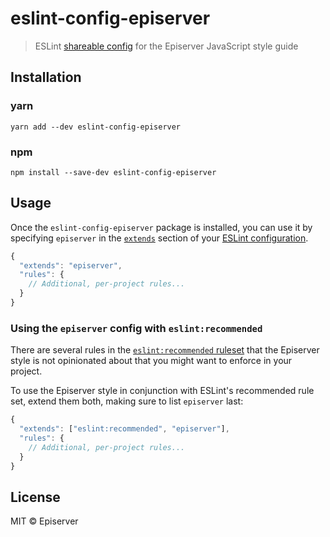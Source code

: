 # eslint-config-episerver

> ESLint [shareable config](http://eslint.org/docs/developer-guide/shareable-configs.html) for the Episerver JavaScript style guide

## Installation

### yarn

```
yarn add --dev eslint-config-episerver
```

### npm

```
npm install --save-dev eslint-config-episerver
```

## Usage

Once the `eslint-config-episerver` package is installed, you can use it by specifying `episerver` in the [`extends`](http://eslint.org/docs/user-guide/configuring#extending-configuration-files) section of your [ESLint configuration](http://eslint.org/docs/user-guide/configuring).

```js
{
  "extends": "episerver",
  "rules": {
    // Additional, per-project rules...
  }
}
```

### Using the `episerver` config with `eslint:recommended`

There are several rules in the [`eslint:recommended` ruleset](http://eslint.org/docs/rules/) that the Episerver style is not opinionated about that you might want to enforce in your project.

To use the Episerver style in conjunction with ESLint's recommended rule set, extend them both, making sure to list `episerver` last:

```js
{
  "extends": ["eslint:recommended", "episerver"],
  "rules": {
    // Additional, per-project rules...
  }
}
```

## License

MIT © Episerver
